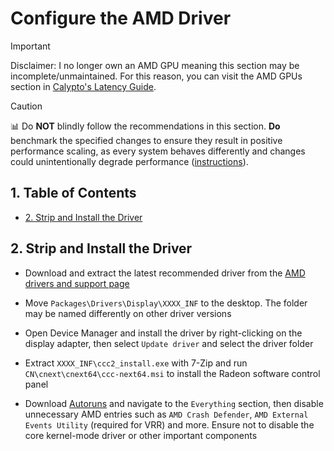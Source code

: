 # Configure the AMD Driver

> [!IMPORTANT]
> Disclaimer: I no longer own an AMD GPU meaning this section may be incomplete/unmaintained. For this reason, you can visit the AMD GPUs section in [Calypto's Latency Guide](https://calypto.us).

> [!CAUTION]
> 📊 Do **NOT** blindly follow the recommendations in this section. **Do** benchmark the specified changes to ensure they result in positive performance scaling, as every system behaves differently and changes could unintentionally degrade performance ([instructions](/README.md#3-benchmarking)).

## 1. Table of Contents

- [2. Strip and Install the Driver](#2-strip-and-install-the-driver)

## 2. Strip and Install the Driver

- Download and extract the latest recommended driver from the [AMD drivers and support page](https://www.amd.com/en/support)

- Move ``Packages\Drivers\Display\XXXX_INF`` to the desktop. The folder may be named differently on other driver versions

- Open Device Manager and install the driver by right-clicking on the display adapter, then select ``Update driver`` and select the driver folder

- Extract ``XXXX_INF\ccc2_install.exe`` with 7-Zip and run ``CN\cnext\cnext64\ccc-next64.msi`` to install the Radeon software control panel

- Download [Autoruns](https://learn.microsoft.com/en-us/sysinternals/downloads/autoruns) and navigate to the ``Everything`` section, then disable unnecessary AMD entries such as ``AMD Crash Defender``, ``AMD External Events Utility`` (required for VRR) and more. Ensure not to disable the core kernel-mode driver or other important components
